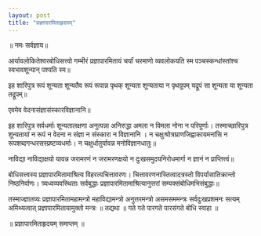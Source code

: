 ```yaml
---
layout: post
title: "प्रज्ञापारमिताहृदयम्"
---
```


॥ नमः सर्वज्ञाय॥

आर्यावलोकितेश्वरबोधिसत्त्वो गम्भीरं प्रज्ञापारमितायं चर्यां चरमाणो व्यवलोकयति स्म पञ्चस्कन्धांस्तांश्च स्वभावशून्यान् पश्यति स्म॥

इह शारिपुत्र रूपं शून्यता शून्यतैव रूपं रूपान्न पृथक् शून्यता शून्यताया न पृथग्रूपम् यद्रूपं सा शून्यता या शून्यता तद्रूपम्॥

एवमेव वेदनासंज्ञासंस्कारविज्ञानानि॥

इह शारिपुत्र सर्वधर्माः शून्यतालक्षणा अनुत्पन्ना अनिरुद्धा अमला न विमला नोना न परिपूर्णाः। तस्माच्छारिपुत्र शून्यतायां न रूपं न वेदना न संज्ञा न संस्कारा न विज्ञानानि । न चक्षुःश्रोत्रघ्राणजिह्वाकायमनांसि न रूपशब्दगन्धरसस्प्रष्टव्यधर्माः। न चक्षुर्धातुर्यावन्न मनोविज्ञानधातुः॥


नाविद्या नाविद्याक्षयो यावन्न जरामरणं न जरामरणक्षयो न दुःखसमुदयनिरोधमार्गा न ज्ञानं न प्राप्तित्त्वं॥

बोधिसत्त्वस्य प्रज्ञापारमितामाश्रित्य विहरत्यचित्तावरणः। चित्तावरणनास्तित्वादत्रस्तो विपर्यासातिक्रान्तो निष्ठनिर्वाणः। त्र्यध्वव्यवस्थिताः सर्वबुद्धाः प्रज्ञापारमितामाश्रित्यानुत्तरां सम्यक्संबोधिमभिसंबुद्धाः॥

तस्माज्ज्ञातव्यः प्रज्ञापारमितामहामन्त्रो महाविद्यामन्त्रो अनुत्तरमन्त्रो असमसममन्त्रः सर्वदुःखप्रशमनः सत्यम् अमिथ्यत्वात् प्रज्ञापारमितायामुक्तो मन्त्रः ॥ तद्यथा ॥ गते गते पारगते पारसंगते बोधि स्वाहा ॥

॥ प्रज्ञापारमिताहृदयम् समाप्तम् ॥